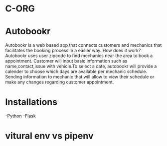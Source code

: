 # C-ORG 

<h1>Autobookr</h1>
<p> Autobookr is a web based app that connects customers and mechanics that facilitates the booking process in a easier way. How does it work?
Autobookr uses user zipcode to find mechanics near the area to book a appointment. Customer will input basic information such as name,contact,issue with vehicle.To select a date, autobookr will provide a calender to choose which days are available per mechanic schedule. Sending information to mechanic that will allow to view their schedule or make any changes regarding customer appointment. 

</p>

<h1>Installations</h1>
-Python
-Flask



<h1>vitural env vs pipenv </h1>


